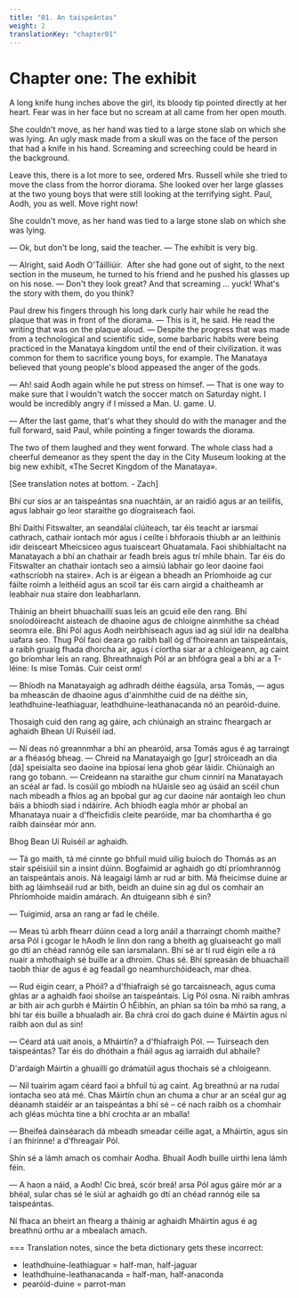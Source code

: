 ```yaml
---
title: "01. An taispeántas"
weight: 2
translationKey: "chapter01"
---
```


# Chapter one: The exhibit

A long knife hung inches above the girl, its bloody tip pointed directly at her heart. Fear was in her face but no scream at all came from her open mouth.

She couldn't move, as her hand was tied to a large stone slab on which she was lying.  An ugly mask made from a skull was on the face of the person that had a knife in his hand. Screaming and screeching could be heard in the background.

Leave this, there is a lot more to see, ordered Mrs. Russell while she tried to move the class from the horror diorama. She looked over her large glasses at the two young boys that were still looking at the terrifying sight. Paul, Aodh, you as well. Move right now!

She couldn't move, as her hand was tied to a large stone slab on which she was lying.

— Ok, but don't be long, said the teacher. — The exhibit is very big.

— Alright, said Aodh O'Táilliúir.  After she had gone out of sight, to the next section in the museum, he turned to his friend and he pushed his glasses up on his nose. — Don't they look great? And that screaming ... yuck! What's the story with them, do you think?

Paul drew his fingers through his long dark curly hair while he read the plaque that was in front of the diorama. — This is it, he said. He read the writing that was on the plaque aloud. — Despite the progress that was made from a technological and scientific side, some barbaric habits were being practiced in the Manataya kingdom until the end of their civilization. it was common for them to sacrifice young boys, for example. The Manataya believed that young people's blood appeased the anger of the gods.

— Ah! said Aodh again while he put stress on himsef.  — That is one way to make sure that I wouldn't watch the soccer match on Saturday night. I would be incredibly angry if I missed a Man. U. game. U.

— After the last game, that's what they should do with the manager and the full forward, said Paul, while pointing a finger towards the diorama.

The two of them laughed and they went forward. The whole class had a cheerful demeanor as they spent the day in the City Museum looking at the big new exhibit, «The Secret Kingdom of the Manataya».

[See translation notes at bottom. - Zach]

Bhí cur síos ar an taispeántas sna nuachtáin, ar an raidió agus ar an teilifís, agus labhair go leor staraithe go díograiseach faoi.

Bhí Daithí Fitswalter, an seandálaí clúiteach, tar éis teacht ar iarsmaí cathrach, cathair iontach mór agus í ceilte i bhforaois thiubh ar an leithinis idir deisceart Mheicsiceo agus tuaisceart Ghuatamala. Faoi shibhialtacht na Manatayach a bhí an chathair ar feadh breis agus trí mhíle bhain. Tar éis do Fitswalter an chathair iontach seo a aimsiú labhair go leor daoine faoi «athscríobh na staire». Ach is ar éigean a bheadh an Príomhoide ag cur fáilte roimh a leithéid agus an scoil tar éis carn airgid a chaitheamh ar leabhair nua staire don leabharlann.

Tháinig an bheirt bhuachaillí suas leis an gcuid eile den rang. Bhí snoíodóireacht aisteach de dhaoine agus de chloigne ainmhithe sa chéad seomra eile. Bhí Pól agus Aodh neirbhíseach agus iad ag siúl idir na dealbha uafara seo. Thug Pól faoi deara go raibh ball óg d'fhoireann an taispeántais, a raibh gruaig fhada dhorcha air, agus í cíortha siar ar a chloigeann, ag caint go bríomhar leis an rang. Bhreathnaigh Pól ar an bhfógra geal a bhí ar a T-léine: Is mise Tomás. Cuir ceist orm!

— Bhíodh na Manatayaigh ag adhradh déithe éagsúla, arsa Tomás, — agus ba mheascán de dhaoine agus d'ainmhithe cuid de na déithe sin, leathdhuine-leathiaguar, leathdhuine-leathanacanda nó an pearóid-duine.

Thosaigh cuid den rang ag gáire, ach chiúnaigh an strainc fheargach ar aghaidh Bhean Uí Ruiséil iad.

— Ní deas nó greannmhar a bhí an phearóid, arsa Tomás agus é ag tarraingt ar a fhéasóg bheag. — Chreid na Manatayaigh go [gur] stróiceadh an dia [dá] speisialta seo daoine ina bpíosaí lena ghob géar láidir. Chiúnaigh an rang go tobann. — Creideann na staraithe gur chum cinnirí na Manatayach an scéal ar fad. Is cosúil go mbíodh na hUaisle seo ag úsáid an scéil chun nach mbeadh a fhios ag an bpobal gur ag cur daoine nár aontaigh leo chun báis a bhíodh siad i ndáiríre. Ach bhíodh eagla mhór ar phobal an Mhanataya nuair a d'fheicfidís cleite pearóide, mar ba chomhartha é go raibh dainséar mór ann.

Bhog Bean Uí Ruiséil ar aghaidh.

— Tá go maith, tá mé cinnte go bhfuil muid uilig buíoch do Thomás as an stair spéisiúil sin a insint dúinn. Bogfaimid ar aghaidh go dtí príomhrannóg an taispeántais anois. Ná leagaigí lámh ar rud ar bith. Má fheicimse duine ar bith ag láimhseáil rud ar bith, beidh an duine sin ag dul os comhair an Phríomhoide maidin amárach. An dtuigeann sibh é sin?

— Tuigimid, arsa an rang ar fad le chéile.

— Meas tú arbh fhearr dúinn cead a lorg anáil a tharraingt chomh maithe? arsa Pól i gcogar le hAodh le linn don rang a bheith ag gluaiseacht go mall go dtí an chéad rannóg eile san iarsmalann. Bhí sé ar tí rud éigin eile a rá nuair a mhothaigh sé buille ar a dhroim. Chas sé. Bhí spreasán de bhuachaill taobh thiar de agus é ag feadaíl go neamhurchóideach, mar dhea.

— Rud éigin cearr, a Phóil? a d'fhiafraigh sé go tarcaisneach, agus cuma ghlas ar a aghaidh faoi shoilse an taispeántais. Lig Pól osna. Ní raibh amhras ar bith air ach gurbh é Máirtín Ó hÉibhín, an phian sa tóin ba mhó sa rang, a bhí tar éis buille a bhualadh air. Ba chrá croí do gach duine é Máirtín agus ní raibh aon dul as sin!

— Céard atá uait anois, a Mháirtín? a d'fhiafraigh Pól. — Tuirseach den taispeántas? Tar éis do dhóthain a fháil agus ag iarraidh dul abhaile?

D'ardaigh Máirtín a ghuaillí go drámatúil agus thochais sé a chloigeann.

— Níl tuairim agam céard faoi a bhfuil tú ag caint. Ag breathnú ar na rudaí iontacha seo atá mé. Chas Máirtín chun an chuma a chur ar an scéal gur ag déanamh staidéir ar an taispeántas a bhí sé – cé nach raibh os a chomhair ach gléas múchta tine a bhí crochta ar an mballa!

— Bheifeá dainséarach dá mbeadh smeadar céille agat, a Mháirtín, agus sin í an fhírinne! a d'fhreagair Pól.

Shín sé a lámh amach os comhair Aodha. Bhuail Aodh buille uirthi lena lámh féin.

— A haon a náid, a Aodh! Cic breá, scór breá! arsa Pól agus gáire mór ar a bhéal, sular chas sé le siúl ar aghaidh go dtí an chéad rannóg eile sa taispeántas.

Ní fhaca an bheirt an fhearg a tháinig ar aghaidh Mháirtín agus é ag breathnú orthu ar a mbealach amach.

===
Translation notes, since the beta dictionary gets these incorrect:

- leathdhuine-leathiaguar = half-man, half-jaguar
- leathdhuine-leathanacanda = half-man, half-anaconda
- pearóid-duine = parrot-man
